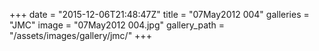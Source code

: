 +++
date = "2015-12-06T21:48:47Z"
title = "07May2012 004"
galleries = "JMC"
image = "07May2012 004.jpg"
gallery_path = "/assets/images/gallery/jmc/"
+++
